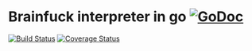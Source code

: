 # Brainfuck interpreter in go [![GoDoc](https://godoc.org/github.com/weirdgiraffe/gobf?status.svg)](https://godoc.org/github.com/weirdgiraffe/gobf) 
[![Build Status](https://drone.io/github.com/weirdgiraffe/gobf/status.png)](https://drone.io/github.com/weirdgiraffe/gobf/latest) 
[![Coverage Status](https://coveralls.io/repos/github/weirdgiraffe/gobf/badge.svg?branch=master)](https://coveralls.io/github/weirdgiraffe/gobf?branch=master)
